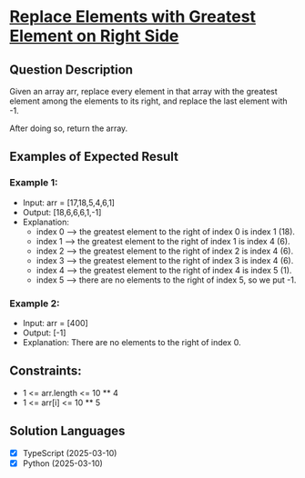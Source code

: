 # [Replace Elements with Greatest Element on Right Side](https://leetcode.com/problems/replace-elements-with-greatest-element-on-right-side/)

## Question Description

Given an array arr, replace every element in that array with the greatest element among the elements to its right, and replace the last element with -1.

After doing so, return the array.

## Examples of Expected Result

### Example 1:
 
- Input: arr = [17,18,5,4,6,1]
- Output: [18,6,6,6,1,-1]
- Explanation: 
    - index 0 --> the greatest element to the right of index 0 is index 1 (18).
    - index 1 --> the greatest element to the right of index 1 is index 4 (6).
    - index 2 --> the greatest element to the right of index 2 is index 4 (6).
    - index 3 --> the greatest element to the right of index 3 is index 4 (6).
    - index 4 --> the greatest element to the right of index 4 is index 5 (1).
    - index 5 --> there are no elements to the right of index 5, so we put -1.

### Example 2:

- Input: arr = [400]
- Output: [-1]
- Explanation: There are no elements to the right of index 0.

## Constraints:

- 1 <= arr.length <= 10 ** 4
- 1 <= arr[i] <= 10 ** 5

## Solution Languages

- [x] TypeScript (2025-03-10)
- [x] Python (2025-03-10)